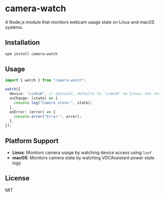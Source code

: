 # camera-watch

A Node.js module that monitors webcam usage state on Linux and macOS systems.

## Installation

```bash
npm install camera-watch
```

## Usage

```typescript
import { watch } from "camera-watch";

watch({
  device: "video0", // optional, defaults to 'video0' on Linux; not required on macOS.
  onChange: (state) => {
    console.log("Camera state:", state);
  },
  onError: (error) => {
    console.error("Error:", error);
  },
});
```

## Platform Support

- **Linux**: Monitors camera usage by watching device access using `lsof`
- **macOS**: Monitors camera state by watching VDCAssistant power state logs

## License

MIT
